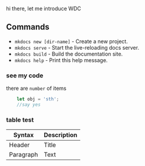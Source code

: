 hi there, let me introduce WDC

## Commands

* `mkdocs new [dir-name]` - Create a new project.
* `mkdocs serve` - Start the live-reloading docs server.
* `mkdocs build` - Build the documentation site.
* `mkdocs help` - Print this help message.

### see my code

there are `number` of items
```js
    let obj = 'sth';
    //say yes
```

### table test

| Syntax | Description |
| --- | ----------- |
| Header | Title |
| Paragraph | Text |